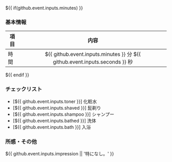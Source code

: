 ${{ if(github.event.inputs.minutes) }}
### 基本情報
| 項目 | 内容 |
| --- | :---: |
| 時間 | ${{ github.event.inputs.minutes }} 分 ${{ github.event.inputs.seconds }} 秒 |
${{ endif }}

### チェックリスト
* [${{ github.event.inputs.toner }}] 化粧水
* [${{ github.event.inputs.shaved }}] 髭剃り
* [${{ github.event.inputs.shampoo }}] シャンプー
* [${{ github.event.inputs.bathed }}] 洗体
* [${{ github.event.inputs.bath }}] 入浴

### 所感・その他
${{ github.event.inputs.impression || '特になし。' }}
